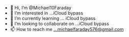 - 👋 Hi, I’m @Michael10Faraday
- 👀 I’m interested in ...iCloud bypass
- 🌱 I’m currently learning ... iCloud bypass
- 💞️ I’m looking to collaborate on ...iCloud bypass
- 📫 How to reach me ...michaelfaraday576@gmail.com

<!---
Michael10Faraday/Michael10Faraday is a ✨ special ✨ repository because its `README.md` (this file) appears on your GitHub profile.
You can click the Preview link to take a look at your changes.
--->
